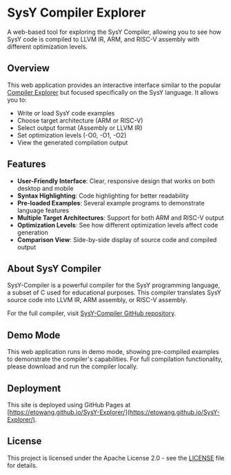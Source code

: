# SysY Compiler Explorer

A web-based tool for exploring the SysY Compiler, allowing you to see how SysY code is compiled to LLVM IR, ARM, and RISC-V assembly with different optimization levels.

## Overview

This web application provides an interactive interface similar to the popular [Compiler Explorer](https://godbolt.org/) but focused specifically on the SysY language. It allows you to:

- Write or load SysY code examples
- Choose target architecture (ARM or RISC-V)
- Select output format (Assembly or LLVM IR)
- Set optimization levels (-O0, -O1, -O2)
- View the generated compilation output

## Features

- **User-Friendly Interface**: Clear, responsive design that works on both desktop and mobile
- **Syntax Highlighting**: Code highlighting for better readability
- **Pre-loaded Examples**: Several example programs to demonstrate language features
- **Multiple Target Architectures**: Support for both ARM and RISC-V output
- **Optimization Levels**: See how different optimization levels affect code generation
- **Comparison View**: Side-by-side display of source code and compiled output

## About SysY Compiler

SysY-Compiler is a powerful compiler for the SysY programming language, a subset of C used for educational purposes. This compiler translates SysY source code into LLVM IR, ARM assembly, or RISC-V assembly.

For the full compiler, visit [SysY-Compiler GitHub repository](https://github.com/ETOwang/SysY-Compiler).

## Demo Mode

This web application runs in demo mode, showing pre-compiled examples to demonstrate the compiler's capabilities. For full compilation functionality, please download and run the compiler locally.

## Deployment

This site is deployed using GitHub Pages at [https://etowang.github.io/SysY-Explorer/](https://etowang.github.io/SysY-Explorer/).

## License

This project is licensed under the Apache License 2.0 - see the [LICENSE](https://github.com/ETOwang/SysY-Compiler/blob/main/LICENSE) file for details. 